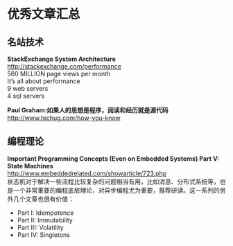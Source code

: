 优秀文章汇总
========

## 名站技术

**StackExchange System Architecture**  
http://stackexchange.com/performance  
560 MILLION page views per month  
It’s all about performance  
9 web servers  
4 sql servers  


**Paul Graham:如果人的思想是程序，阅读和经历就是源代码**  
http://www.techug.com/how-you-know  

## 编程理论

**Important Programming Concepts (Even on Embedded Systems) Part V: State Machines**  
http://www.embeddedrelated.com/showarticle/723.php  
状态机对于解决一些流程比较复杂的问题相当有用，比如消息、分布式系统等，也是一个非常重要的编程底层理论，对异步编程尤为重要，推荐研读。这一系列的另外几个文章也很有价值：  

- Part I: Idempotence  
- Part II: Immutability  
- Part III: Volatility  
- Part IV: Singletons  
